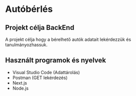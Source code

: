 # Autóbérlés
## Projekt célja BackEnd
A projekt célja hogy a bérelhető autók adatait lekérdezzük és tanulmányozhassuk.
## Használt programok és nyelvek
- Visual Studio Code (Adattárolás)
- Postman (GET lekérdezés)
- Next.js
- Node.js